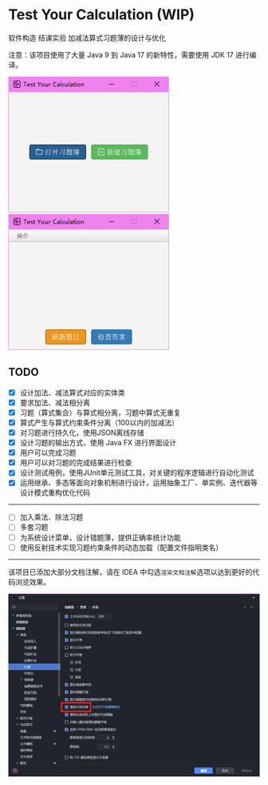 # Test Your Calculation (WIP)

软件构造 结课实验 加减法算式习题薄的设计与优化

注意：该项目使用了大量 Java 9 到 Java 17 的新特性，需要使用 JDK 17 进行编译。

![启动界面](image/img_1.png)
![练习界面](image/img_2.png)

## TODO

- [x] 设计加法、减法算式对应的实体类
- [x] 要求加法、减法相分离
- [x] 习题（算式集合）与算式相分离，习题中算式无重复
- [x] 算式产生与算式约束条件分离（100以内的加减法）
- [x] 对习题进行持久化，使用JSON离线存储
- [x] 设计习题的输出方式，使用 Java FX 进行界面设计
- [x] 用户可以完成习题
- [x] 用户可以对习题的完成结果进行检查
- [x] 设计测试用例，使用JUnit单元测试工具，对关键的程序逻辑进行自动化测试
- [x] 运用继承、多态等面向对象机制进行设计，运用抽象工厂、单实例、迭代器等设计模式重构优化代码

--- 

- [ ] 加入乘法、除法习题
- [ ] 多套习题
- [ ] 为系统设计菜单，设计错题薄，提供正确率统计功能
- [ ] 使用反射技术实现习题约束条件的动态加载（配置文件指明类名）

---

该项目已添加大部分文档注解，请在 IDEA 中勾选`渲染文档注解`选项以达到更好的代码浏览效果。

![渲染文档注解](image/img_3.png)
